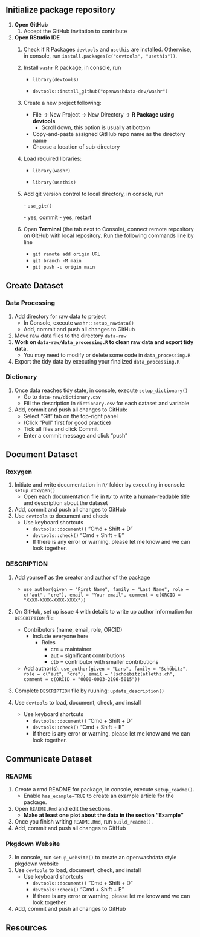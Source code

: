 
## Initialize package repository

1.  **Open GitHub**
    1.  Accept the GitHub invitation to contribute
2.  **Open RStudio IDE**
    1.  Check if R Packages `devtools` and `usethis` are installed.
        Otherwise, in console, run
        `install.packages(c("devtools", "usethis"))`.

    2.  Install `washr` R package, in console, run

        - `library(devtools)`

        - `devtools::install_github("openwashdata-dev/washr")`

    3.  Create a new project following:

        - File -\> New Project -\> New Directory -\> **R Package using
          devtools**
          - Scroll down, this option is usually at bottom
        - Copy-and-paste assigned GitHub repo name as the directory name
        - Choose a location of sub-directory

    4.  Load required libraries:

        - `library(washr)`

        - `library(usethis)`

    5.  Add git version control to local directory, in console, run

        \- `use_git()`

        \- yes, commit - yes, restart

    6.  Open **Terminal** (the tab next to Console), connect remote
        repository on GitHub with local repository. Run the following
        commands line by line

        - `git remote add origin URL`
        - `git branch -M main`
        - `git push -u origin main`

## Create Dataset

### Data Processing

1.  Add directory for raw data to project
    - In Console, execute `washr::setup_rawdata()`
    - Add, commit and push all changes to GitHub
2.  Move raw data files to the directory `data-raw`
3.  **Work on `data-raw/data_processing.R` to clean raw data and export
    tidy data.**
    - You may need to modify or delete some code in `data_processing.R`
4.  Export the tidy data by executing your finalized `data_processing.R`

### Dictionary

1.  Once data reaches tidy state, in console, execute
    `setup_dictionary()`
    - Go to `data-raw/dictionary.csv`  
    - Fill the description in `dictionary.csv` for each dataset and
      variable
2.  Add, commit and push all changes to GitHub:
    - Select “Git” tab on the top-right panel
    - (Click “Pull” first for good practice)
    - Tick all files and click Commit
    - Enter a commit message and click “push”

## Document Dataset

### Roxygen

1.  Initiate and write documentation in `R/` folder by executing in
    console: `setup_roxygen()`
    - Open each documentation file in `R/` to write a human-readable
      title and description about the dataset
2.  Add, commit and push all changes to GitHub
3.  Use `devtools` to document and check
    - Use keyboard shortcuts
      - `devtools::document()` “Cmd + Shift + D”
      - `devtools::check()` “Cmd + Shift + E”
      - If there is any error or warning, please let me know and we can
        look together.

### DESCRIPTION

1.  Add yourself as the creator and author of the package

    - `use_author(given = "First Name", family = "Last Name", role = c("aut", "cre"), email = "Your email", comment = c(ORCID = "XXXX-XXXX-XXXX-XXXX"))`

2.  On GitHub, set up issue 4 with details to write up author
    information for `DESCRIPTION` file

    - Contributors (name, email, role, ORCID)
      - Include everyone here
        - Roles
          - cre = maintainer
          - aut = significant contributions
          - ctb = contributor with smaller contributions
    - Add author(s):
      `use_author(given = "Lars", family = "Schöbitz", role = c("aut", "cre"), email = "lschoebitz(at)ethz.ch", comment = c(ORCID = "0000-0003-2196-5015"))`

3.  Complete `DESCRIPTION` file by ruuning: `update_description()`

4.  Use `devtools` to load, document, check, and install

    - Use keyboard shortcuts
      - `devtools::document()` “Cmd + Shift + D”
      - `devtools::check()` “Cmd + Shift + E”
      - If there is any error or warning, please let me know and we can
        look together.

## Communicate Dataset

### README

1.  Create a rmd README for package, in console, execute
    `setup_readme()`.
    - Enable `has_example=TRUE` to create an example article for the
      package.
2.  Open `README.Rmd` and edit the sections.
    - **Make at least one plot about the data in the section “Example”**
3.  Once you finish writing `README.Rmd`, run `build_readme()`.
4.  Add, commit and push all changes to GitHub

### Pkgdown Website

2.  In console, run `setup_website()` to create an openwashdata style
    pkgdown website
3.  Use `devtools` to load, document, check, and install
    - Use keyboard shortcuts
      - `devtools::document()` “Cmd + Shift + D”
      - `devtools::check()` “Cmd + Shift + E”
      - If there is any error or warning, please let me know and we can
        look together.
4.  Add, commit and push all changes to GitHub

## Resources

